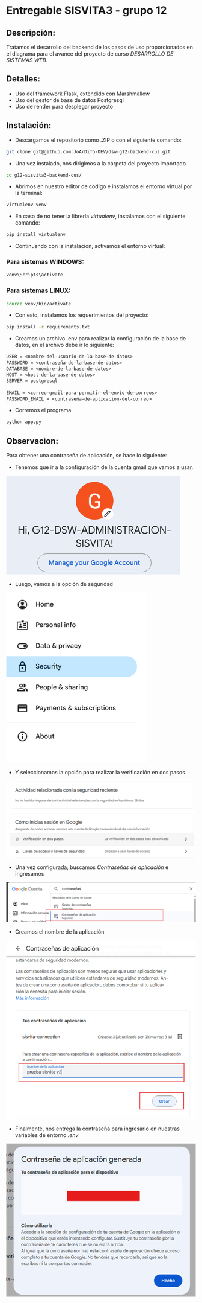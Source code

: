 # Entregable SISVITA3 - grupo 12

## Descripción:
Tratamos el desarrollo del backend de los casos de uso proporcionados en el diagrama para el avance del proyecto de curso *DESARROLLO DE SISTEMAS WEB*.

## Detalles:
- Uso del framework Flask, extendido con Marshmallow
- Uso del gestor de base de datos Postgresql
- Uso de render para desplegar proyecto

## Instalación:
- Descargamos el repositorio como .ZIP o con el siguiente comando:
```bash
git clone git@github.com:JoArDiTo-DEV/dsw-g12-backend-cus.git
```

- Una vez instalado, nos dirigimos a la carpeta del proyecto importado
```bash
cd g12-sisvita3-backend-cus/
```

- Abrimos en nuestro editor de codigo e instalamos el entorno virtual por la terminal:
```bash
virtualenv venv
```

- En caso de no tener la librería *virtualenv*, instalamos con el siguiente comando:
```bash
pip install virtualenv
```

- Continuando con la instalación, activamos el entorno virtual:

### Para sistemas WINDOWS:
```cmd
venv\Scripts\activate
```

### Para sistemas LINUX:
```bash
source venv/bin/activate
```

- Con esto, instalamos los requerimientos del proyecto:
```bash
pip install -r requirements.txt
```

- Creamos un archivo .env para realizar la configuración de la base de datos, en el archivo debe ir lo siguiente:
```.env
USER = <nombre-del-usuario-de-la-base-de-datos>
PASSWORD = <contraseña-de-la-base-de-datos>
DATABASE = <nombre-de-la-base-de-datos>
HOST = <host-de-la-base-de-datos>
SERVER = postgresql

EMAIL = <correo-gmail-para-permitir-el-envío-de-correos>
PASSWORD_EMAIL = <contraseña-de-aplicación-del-correo>
```

- Corremos el programa
```bash
python app.py
```

## Observacion:
Para obtener una contraseña de aplicación, se hace lo siguiente:
- Tenemos que ir a la configuración de la cuenta gmail que vamos a usar.

![Configurar-envío-de-correo](/imagenes-para-configurar-correo/paso-1.png)

- Luego, vamos a la opción de seguridad

![Configurar-envío-de-correo](/imagenes-para-configurar-correo/paso-2.png)

- Y seleccionamos la opción para realizar la verificación en dos pasos.

![Configurar-envío-de-correo](/imagenes-para-configurar-correo/paso-3.png)

- Una vez configurada, buscamos *Contraseñas de aplicación* e ingresamos

![Configurar-envío-de-correo](/imagenes-para-configurar-correo/paso-4.png)

- Creamos el nombre de la aplicación

![Configurar-envío-de-correo](/imagenes-para-configurar-correo/paso-5.png)

- Finalmente, nos entrega la contraseña para ingresarlo en nuestras variables de entorno *.env*

![Configurar-envío-de-correo](/imagenes-para-configurar-correo/paso-6.png)






